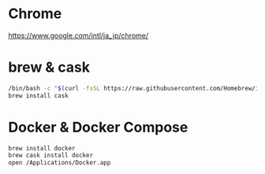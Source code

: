 # Chrome

https://www.google.com/intl/ja_jp/chrome/

# brew & cask

```bash
/bin/bash -c "$(curl -fsSL https://raw.githubusercontent.com/Homebrew/install/master/install.sh)"
brew install cask
```

# Docker & Docker Compose

```bash
brew install docker 
brew cask install docker
open /Applications/Docker.app
```
